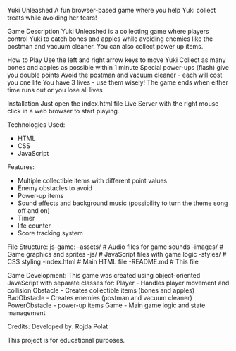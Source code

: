 Yuki Unleashed
A fun browser-based game where you help Yuki collect treats while avoiding her fears!

Game Description
Yuki Unleashed is a collecting game where players control Yuki to catch bones and apples while avoiding enemies like the postman and vacuum cleaner. You can also collect power up items.

How to Play
Use the left and right arrow keys to move Yuki
Collect as many bones and apples as possible within 1 minute
Special power-ups (flash) give you double points
Avoid the postman and vacuum cleaner - each will cost you one life
You have 3 lives - use them wisely!
The game ends when either time runs out or you lose all lives

Installation
Just open the index.html file Live Server with the right mouse click in a web browser to start playing.

Technologies Used:
- HTML
- CSS
- JavaScript

Features:
- Multiple collectible items with different point values
- Enemy obstacles to avoid
- Power-up items
- Sound effects and background music (possibility to turn the theme song off and on)
- Timer
- life counter
- Score tracking system

File Structure:
js-game:
    -assets/         # Audio files for game sounds
    -images/         # Game graphics and sprites
    -js/             # JavaScript files with game logic
    -styles/         # CSS styling
    -index.html      # Main HTML file
    -README.md       # This file

Game Development:
This game was created using object-oriented JavaScript with separate classes for:
Player - Handles player movement and collision
Obstacle - Creates collectible items (bones and apples)
BadObstacle - Creates enemies (postman and vacuum cleaner)
PowerObstacle - power-up items
Game - Main game logic and state management

Credits:
Developed by: Rojda Polat

This project is for educational purposes.
